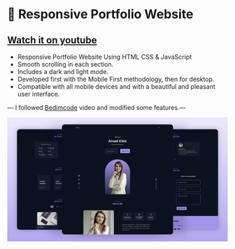 # 🧩 Responsive Portfolio Website
## [Watch it on youtube](https://youtu.be/oy8dSsK57Ps)

- Responsive Portfolio Website Using HTML CSS & JavaScript
- Smooth scrolling in each section.
- Includes a dark and light mode.
- Developed first with the Mobile First methodology, then for desktop.
- Compatible with all mobile devices and with a beautiful and pleasant user interface.

— I followed [Bedimcode](https://www.youtube.com/c/Bedimcode) video and modified some features.—

![preview img](/preview.png)
